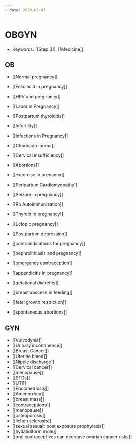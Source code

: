 ```yaml
---
- date: 2020-09-07
---
```


# OBGYN

- Keywords: [[Step 3]], [[Medicine]]

## OB

- [[Normal pregnancy]]

- [[Folic acid in pregnancy]]

- [[HPV and pregnancy]]

- [[Labor in Pregnancy]]

- [[Postpartum thyroiditis]]

- [[Infertility]]

- [[Infections in Pregnancy]]

- [[Choriocarcinoma]]

- [[Cervical insufficiency]]

- [[Abortions]]

- [[excercise in prenancy]]

- [[Peripartum Cardiomyopathy]]

- [[Seizure in pregnancy]]

- [[Rh Autoimmunization]]

- [[Thyroid in pregnancy]]

- [[Ectopic pregnancy]]

- [[Postpartum depression]]

- [[contraindications for pregnancy]]

- [[nephrolithiasis and pregnancy]]

- [[emergency contraception]]

- [[appendicitis in pregnancy]]

- [[getational diabetes]]

- [[breast abscess in feeding]]

- [[fetal growth restriction]]

- [[spontaneous abortions]]

## GYN

- [[Vulvodynia]]
- [[Urinary incontinence]]
- [[Breast Cancer]]
- [[Uterine bleed]]
- [[Nipple discharge]]
- [[Cervical cancer]]
- [[menopause]]
- [[STDs]]
- [[UTI]]
- [[Endometriosis]]
- [[Amenorrhea]]
- [[breast mass]]
- [[contraceptions]]
- [[menopause]]
- [[osteoporosis]]
- [[lichen sclerosis]]
- [[sexual assualt post exposure prophylaxis]]
- [[hydatidiform mole]]
- [[oral contraceptives can decrease ovarian cancer risks]]

